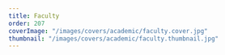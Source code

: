 ```yaml
---
title: Faculty
order: 207
coverImage: "/images/covers/academic/faculty.cover.jpg"
thumbnail: "/images/covers/academic/faculty.thumbnail.jpg"
---
```

